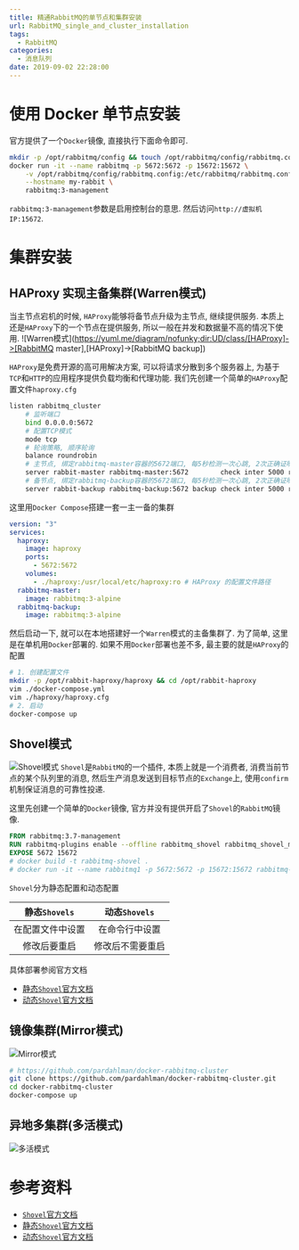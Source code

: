 ```yaml
---
title: 精通RabbitMQ的单节点和集群安装
url: RabbitMQ_single_and_cluster_installation
tags:
  - RabbitMQ
categories:
  - 消息队列
date: 2019-09-02 22:28:00
---
```


# 使用 Docker 单节点安装
官方提供了一个`Docker`镜像, 直接执行下面命令即可.
```bash
mkdir -p /opt/rabbitmq/config && touch /opt/rabbitmq/config/rabbitmq.config
docker run -it --name rabbitmq -p 5672:5672 -p 15672:15672 \
    -v /opt/rabbitmq/config/rabbitmq.config:/etc/rabbitmq/rabbitmq.config \
    --hostname my-rabbit \
    rabbitmq:3-management
```
`rabbitmq:3-management`参数是启用控制台的意思.
然后访问`http://虚拟机IP:15672`.

<!-- more -->

# 集群安装

## HAProxy 实现主备集群(Warren模式)
当主节点宕机的时候, `HAProxy`能够将备节点升级为主节点, 继续提供服务.
本质上还是`HAProxy`下的一个节点在提供服务, 所以一般在并发和数据量不高的情况下使用.
![Warren模式](https://yuml.me/diagram/nofunky;dir:UD/class/[HAProxy]->[RabbitMQ master],[HAProxy]->[RabbitMQ backup])

`HAProxy`是免费开源的高可用解决方案, 可以将请求分散到多个服务器上, 为基于`TCP`和`HTTP`的应用程序提供负载均衡和代理功能.
我们先创建一个简单的`HAProxy`配置文件`haproxy.cfg`
```bash
listen rabbitmq_cluster
    # 监听端口
    bind 0.0.0.0:5672
    # 配置TCP模式
    mode tcp
    # 轮询策略, 顺序轮询
    balance roundrobin
    # 主节点, 绑定rabbitmq-master容器的5672端口, 每5秒检测一次心跳, 2次正确证明服务可用, 2次失败证明服务不可用
    server rabbit-master rabbitmq-master:5672        check inter 5000 rise 2 fall 2
    # 备节点, 绑定rabbitmq-backup容器的5672端口, 每5秒检测一次心跳, 2次正确证明服务可用, 2次失败证明服务不可用
    server rabbit-backup rabbitmq-backup:5672 backup check inter 5000 rise 2 fall 2
```
这里用`Docker Compose`搭建一套一主一备的集群
```yaml
version: "3"
services:
  haproxy:
    image: haproxy
    ports:
      - 5672:5672
    volumes:
      - ./haproxy:/usr/local/etc/haproxy:ro # HAProxy 的配置文件路径
  rabbitmq-master:
    image: rabbitmq:3-alpine
  rabbitmq-backup:
    image: rabbitmq:3-alpine
```

然后启动一下, 就可以在本地搭建好一个`Warren`模式的主备集群了. 为了简单, 这里是在单机用`Docker`部署的.
如果不用`Docker`部署也差不多, 最主要的就是`HAProxy`的配置
```bash
# 1. 创建配置文件
mkdir -p /opt/rabbit-haproxy/haproxy && cd /opt/rabbit-haproxy
vim ./docker-compose.yml
vim ./haproxy/haproxy.cfg
# 2. 启动
docker-compose up
```

## Shovel模式
![Shovel模式](https://yuml.me/diagram/nofunky;dir:lr/class/[用户]->[RabbitMQ华南],[RabbitMQ华南]-同步>[RabbitMQ华北])
`Shovel`是`RabbitMQ`的一个插件, 本质上就是一个消费者, 消费当前节点的某个队列里的消息, 然后生产消息发送到目标节点的`Exchange`上, 使用`confirm`机制保证消息的可靠性投递.

这里先创建一个简单的`Docker`镜像, 官方并没有提供开启了`Shovel`的`RabbitMQ`镜像.
```dockerfile
FROM rabbitmq:3.7-management
RUN rabbitmq-plugins enable --offline rabbitmq_shovel rabbitmq_shovel_management
EXPOSE 5672 15672
# docker build -t rabbitmq-shovel .
# docker run -it --name rabbitmq1 -p 5672:5672 -p 15672:15672 rabbitmq-shovel
```

`Shovel`分为静态配置和动态配置

| 静态`Shovels` | 动态`Shovels` |
|:------------:|:-------------:|
| 在配置文件中设置 | 在命令行中设置 |
| 修改后要重启 | 修改后不需要重启 |

具体部署参阅官方文档
- [静态`Shovel`官方文档](https://www.rabbitmq.com/shovel-static.html)
- [动态`Shovel`官方文档](https://www.rabbitmq.com/shovel-dynamic.html)

## 镜像集群(Mirror模式)
![Mirror模式](https://yuml.me/diagram/nofunky;dir:ud/class/[应用]-VIP>[HAProxy&KeepAlived1],[应用]-VIP>[HAProxy&KeepAlived2],[HAProxy&KeepAlived1]->[RabbitMQ1],[HAProxy&KeepAlived1]->[RabbitMQ2],[HAProxy&KeepAlived1]->[RabbitMQ3],[HAProxy&KeepAlived2]->[RabbitMQ1],[HAProxy&KeepAlived2]->[RabbitMQ2],[HAProxy&KeepAlived2]->[RabbitMQ3])

```bash
# https://github.com/pardahlman/docker-rabbitmq-cluster
git clone https://github.com/pardahlman/docker-rabbitmq-cluster.git
cd docker-rabbitmq-cluster
docker-compose up
```

## 异地多集群(多活模式)
![多活模式](https://yuml.me/diagram/nofunky;dir:ud/class/[应用]->[LBS负载均衡1],[应用]->[LBS负载均衡2],[LBS负载均衡1]->[RabbitMQ1,RabbitMQ2,RabbitMQ3],[LBS负载均衡2]->[RabbitMQ3,RabbitMQ4,RabbitMQ5])

# 参考资料
- [`Shovel`官方文档](https://www.rabbitmq.com/shovel.html)
- [静态`Shovel`官方文档](https://www.rabbitmq.com/shovel-static.html)
- [动态`Shovel`官方文档](https://www.rabbitmq.com/shovel-dynamic.html)